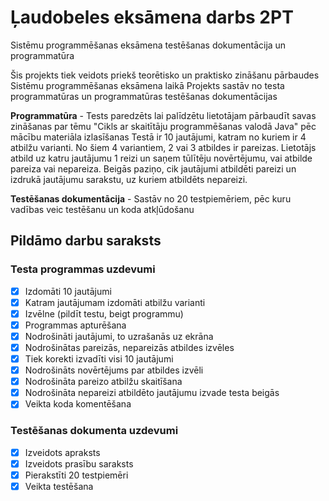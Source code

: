 # Ļaudobeles eksāmena darbs 2PT
Sistēmu programmēšanas eksāmena testēšanas dokumentācija un programmatūra

Šis projekts tiek veidots priekš teorētisko un praktisko zināšanu pārbaudes Sistēmu programmēšanas eksāmena laikā
Projekts sastāv no testa programmatūras un programmatūras testēšanas dokumentācijas

**Programmatūra** - Tests paredzēts lai palīdzētu lietotājam pārbaudīt savas zināšanas par tēmu "Cikls ar skaitītāju programmēšanas
valodā Java" pēc mācību materiāla izlasīšanas 
Testā ir 10 jautājumi, katram no kuriem ir 4 atbilžu varianti. No šiem 4 variantiem, 2 vai 3 atbildes ir pareizas. 
Lietotājs atbild uz katru jautājumu 1 reizi un saņem tūlītēju novērtējumu, vai atbilde pareiza vai
nepareiza. Beigās paziņo, cik jautājumi atbildēti pareizi un izdrukā jautājumu sarakstu, uz kuriem
atbildēts nepareizi.

**Testēšanas dokumentācija** - Sastāv no 20 testpiemēriem, pēc kuru vadības veic testēšanu un koda atkļūdošanu

## Pildāmo darbu saraksts
### Testa programmas uzdevumi
- [x] Izdomāti 10 jautājumi
- [x] Katram jautājumam izdomāti atbilžu varianti
- [x] Izvēlne (pildīt testu, beigt programmu)
- [x] Programmas apturēšana
- [x] Nodrošināti jautājumi, to uzrašanās uz ekrāna
- [x] Nodrošinātas pareizās, nepareizās atbildes izvēles
- [x] Tiek korekti izvadīti visi 10 jautājumi 
- [x] Nodrošināts novērtējums par atbildes izvēli
- [x] Nodrošināta pareizo atbilžu skaitīšana
- [x] Nodrošināta nepareizi atbildēto jautājumu izvade testa beigās
- [x] Veikta koda komentēšana
### Testēšanas dokumenta uzdevumi
- [x] Izveidots apraksts
- [x] Izveidots prasību saraksts
- [x] Pierakstīti 20 testpiemēri
- [x] Veikta testēšana
